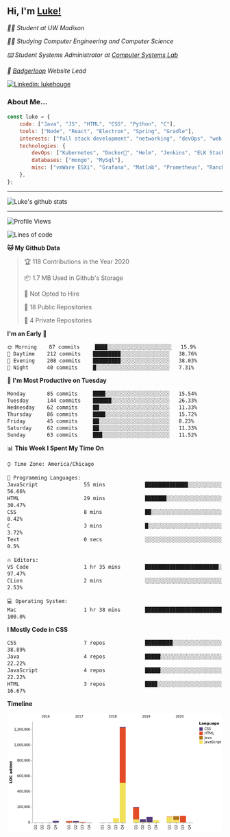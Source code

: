 <h2> Hi, I'm <a href="https://www.lukehouge.com">Luke!</a></h2>

<p><em>👨‍🎓 Student at UW Madison</em></p>
<p><em>🧑‍💻 Studying Computer Engineering and Computer Science</em></p>
<p><em>⌨️ Student Systems Administrator at <a href="https://csl.cs.wisc.edu/">Computer Systems Lab</a></em></p>
<p><em>🚆  <a href="https://badgerloop.com">Badgerloop</a> Website Lead</em></p>


[![Linkedin: lukehouge](https://img.shields.io/badge/-lukehouge-blue?style=flat-square&logo=Linkedin&logoColor=white&link=https://www.linkedin.com/in/lukehouge/)](https://www.linkedin.com/in/lukehouge/)

### About Me...  

```javascript
const luke = {
    code: ["Java", "JS", "HTML", "CSS", "Python", "C"],
    tools: ["Node", "React", "Electron", "Spring", "Gradle"],
    interests: ["full stack development", "networking", "devOps", "web dev", "photography"],
    technologies: {
        devOps: ["Kubernetes", "Docker🐳", "Helm", "Jenkins", "ELK Stack"],
        databases: ["mongo", "MySql"],
        misc: ["vmWare ESXi", "Grafana", "Matlab", "Prometheus", "Rancher", "Cisco"]
    },
};
```
---

![Luke's github stats](https://github-readme-stats.vercel.app/api?username=lukehouge&show_icons=true&theme=dracula)

---

<!--START_SECTION:waka-->
![Profile Views](http://img.shields.io/badge/Profile%20Views-0-blue)

![Lines of code](https://img.shields.io/badge/From%20Hello%20World%20I%27ve%20Written-3.6%20million%20lines%20of%20code-blue)

**🐱 My Github Data** 

> 🏆 118 Contributions in the Year 2020
 > 
> 📦 1.7 MB Used in Github's Storage 
 > 
> 🚫 Not Opted to Hire
 > 
> 📜 18 Public Repositories
 > 
> 🔑 4 Private Repositories 

**I'm an Early 🐤** 

```text
🌞 Morning    87 commits     ████░░░░░░░░░░░░░░░░░░░░░   15.9% 
🌆 Daytime    212 commits    █████████░░░░░░░░░░░░░░░░   38.76% 
🌃 Evening    208 commits    █████████░░░░░░░░░░░░░░░░   38.03% 
🌙 Night      40 commits     █░░░░░░░░░░░░░░░░░░░░░░░░   7.31%

```
📅 **I'm Most Productive on Tuesday** 

```text
Monday       85 commits     ████░░░░░░░░░░░░░░░░░░░░░   15.54% 
Tuesday      144 commits    ██████░░░░░░░░░░░░░░░░░░░   26.33% 
Wednesday    62 commits     ██░░░░░░░░░░░░░░░░░░░░░░░   11.33% 
Thursday     86 commits     ████░░░░░░░░░░░░░░░░░░░░░   15.72% 
Friday       45 commits     ██░░░░░░░░░░░░░░░░░░░░░░░   8.23% 
Saturday     62 commits     ██░░░░░░░░░░░░░░░░░░░░░░░   11.33% 
Sunday       63 commits     ███░░░░░░░░░░░░░░░░░░░░░░   11.52%

```


📊 **This Week I Spent My Time On** 

```text
⌚︎ Time Zone: America/Chicago

💬 Programming Languages: 
JavaScript               55 mins             ██████████████░░░░░░░░░░░   56.66% 
HTML                     29 mins             ███████░░░░░░░░░░░░░░░░░░   30.47% 
CSS                      8 mins              ██░░░░░░░░░░░░░░░░░░░░░░░   8.42% 
C                        3 mins              █░░░░░░░░░░░░░░░░░░░░░░░░   3.72% 
Text                     0 secs              ░░░░░░░░░░░░░░░░░░░░░░░░░   0.5%

🔥 Editors: 
VS Code                  1 hr 35 mins        ████████████████████████░   97.47% 
CLion                    2 mins              ░░░░░░░░░░░░░░░░░░░░░░░░░   2.53%

💻 Operating System: 
Mac                      1 hr 38 mins        █████████████████████████   100.0%

```

**I Mostly Code in CSS** 

```text
CSS                      7 repos             █████████░░░░░░░░░░░░░░░░   38.89% 
Java                     4 repos             █████░░░░░░░░░░░░░░░░░░░░   22.22% 
JavaScript               4 repos             █████░░░░░░░░░░░░░░░░░░░░   22.22% 
HTML                     3 repos             ████░░░░░░░░░░░░░░░░░░░░░   16.67%

```


**Timeline**

![Chart not found](https://github.com/LukeHouge/LukeHouge/blob/master/charts/bar_graph.png) 


<!--END_SECTION:waka-->
